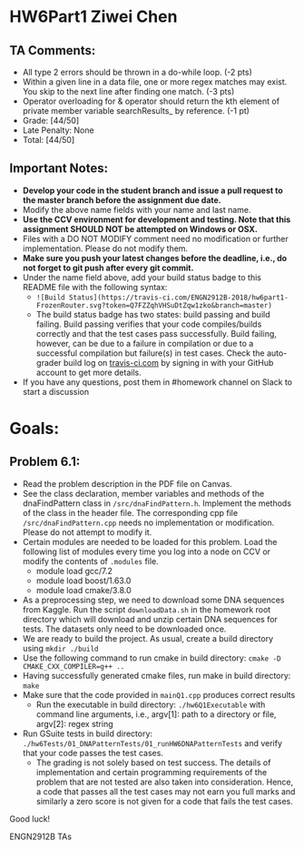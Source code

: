 # HW6Part1 Ziwei Chen

## TA Comments:
* All type 2 errors should be thrown in a do-while loop. (-2 pts) 
* Within a given line in a data file, one or more regex matches may exist. You skip to the next line after finding one match. (-3 pts) 
* Operator overloading for & operator should return the kth element of private member variable searchResults_ by reference. (-1 pt)
* Grade: [44/50]
* Late Penalty: None
* Total: [44/50]

## Important Notes:
* **Develop your code in the student branch and issue a pull request to the master branch before the assignment due date.**
* Modify the above name fields with your name and last name.
* **Use the CCV environment for development and testing. Note that this assignment SHOULD NOT be attempted on Windows or OSX.**
* Files with a DO NOT MODIFY comment need no modification or further implementation. Please do not modify them.
* **Make sure you push your latest changes before the deadline, i.e., do not forget to git push after every git commit.**
* Under the name field above, add your build status badge to this README file with the following syntax:
  - `![Build Status](https://travis-ci.com/ENGN2912B-2018/hw6part1-FrozenRouter.svg?token=Q7FZZqhVHSuDtZqw1zko&branch=master)`
  - The build status badge has two states: build passing and build failing. Build passing verifies that your code compiles/builds correctly and that the test cases pass successfully. Build failing, however, can be due to a failure in compilation or due to a successful compilation but failure(s) in test cases. Check the auto-grader build log on [travis-ci.com](https://travis-ci.com) by signing in with your GitHub account to get more details.
* If you have any questions, post them in #homework channel on Slack to start a discussion

# Goals:
## Problem 6.1:
* Read the problem description in the PDF file on Canvas.
* See the class declaration, member variables and methods of the dnaFindPattern class in `/src/dnaFindPattern.h`. Implement the methods of the class in the header file. The corresponding cpp file `/src/dnaFindPattern.cpp` needs no implementation or modification. Please do not attempt to modify it.
* Certain modules are needed to be loaded for this problem. Load the following list of modules every time you log into a node on CCV or modify the contents of `.modules` file.
  - module load gcc/7.2
  - module load boost/1.63.0
  - module load cmake/3.8.0
* As a preprocessing step, we need to download some DNA sequences from Kaggle. Run the script `downloadData.sh` in the homework root directory which will download and unzip certain DNA sequences for tests. The datasets only need to be downloaded once.
* We are ready to build the project. As usual, create a build directory using `mkdir ./build`
* Use the following command to run cmake in build directory: `cmake -D CMAKE_CXX_COMPILER=g++ ..`
* Having successfully generated cmake files, run make in build directory: `make`
* Make sure that the code provided in `mainQ1.cpp` produces correct results
  - Run the executable in build directory: `./hw6Q1Executable` with command line arguments, i.e., argv[1]: path to a directory or file, argv[2]: regex string
* Run GSuite tests in build directory: `./hw6Tests/01_DNAPatternTests/01_runHW6DNAPatternTests` and verify that your code passes the test cases.
  - The grading is not solely based on test success. The details of implementation and certain programming requirements of the problem that are not tested are also taken into consideration. Hence, a code that passes all the test cases may not earn you full marks and similarly a zero score is not given for a code that fails the test cases.

Good luck!

ENGN2912B TAs
